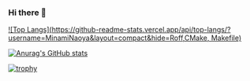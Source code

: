 ### Hi there 👋

[![Top Langs](https://github-readme-stats.vercel.app/api/top-langs/?username=MinamiNaoya&layout=compact&hide=Roff,CMake, Makefile)](https://github.com/anuraghazra/github-readme-stats)

[![Anurag's GitHub stats](https://github-readme-stats.vercel.app/api?username=MinamiNaoya&count_private=true&show_icons=true)](https://github.com/anuraghazra/github-readme-stats)


[![trophy](https://github-profile-trophy.vercel.app/?username=MinamiNaoya)](https://github.com/ryo-ma/github-profile-trophy)
